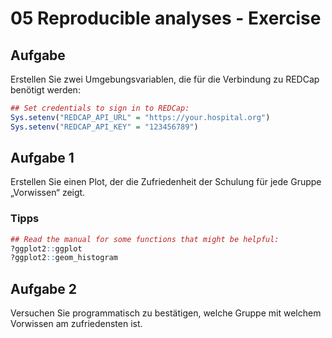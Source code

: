 05 Reproducible analyses - Exercise
================

## Aufgabe

Erstellen Sie zwei Umgebungsvariablen, die für die Verbindung zu REDCap
benötigt werden:

``` r
## Set credentials to sign in to REDCap:
Sys.setenv("REDCAP_API_URL" = "https://your.hospital.org")
Sys.setenv("REDCAP_API_KEY" = "123456789")
```

## Aufgabe 1

Erstellen Sie einen Plot, der die Zufriedenheit der Schulung für jede
Gruppe „Vorwissen“ zeigt.

### Tipps

``` r
## Read the manual for some functions that might be helpful:
?ggplot2::ggplot
?ggplot2::geom_histogram
```

## Aufgabe 2

Versuchen Sie programmatisch zu bestätigen, welche Gruppe mit welchem
Vorwissen am zufriedensten ist.
